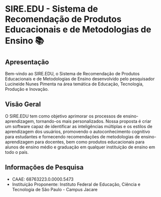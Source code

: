# SIRE.EDU - Sistema de Recomendação de Produtos Educacionais e de Metodologias de Ensino 📚

## Apresentação
Bem-vindo ao SIRE.EDU, o Sistema de Recomendação de Produtos Educacionais e de Metodologias de Ensino desenvolvido pelo pesquisador Lucineide Nunes Pimenta na área temática de Educação, Tecnologia, Produção e Inovação.

## Visão Geral
O SIRE.EDU tem como objetivo aprimorar os processos de ensino-aprendizagem, tornando-os mais personalizados. Nossa proposta é criar um software capaz de identificar as inteligências múltiplas e os estilos de aprendizagem dos usuários, promovendo o autoconhecimento cognitivo para estudantes e fornecendo recomendações de metodologias de ensino-aprendizagem para docentes, bem como produtos educacionais para alunos de ensino médio e graduação em qualquer instituição de ensino em todo o país.

## Informações de Pesquisa
* CAAE: 68763223.0.0000.5473
* Instituição Proponente: Instituto Federal de Educação, Ciência e Tecnologia de São Paulo - Campus Jacare
